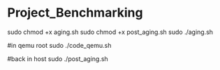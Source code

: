 # Project_Benchmarking
sudo chmod +x aging.sh
sudo chmod +x post_aging.sh
sudo ./aging.sh

#in qemu
root
sudo ./code_qemu.sh

#back in host
sudo ./post_aging.sh
